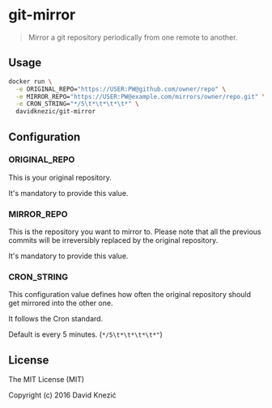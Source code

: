 # git-mirror

> Mirror a git repository periodically from one remote to another.

## Usage

```sh
docker run \
  -e ORIGINAL_REPO="https://USER:PW@github.com/owner/repo" \
  -e MIRROR_REPO="https://USER:PW@example.com/mirrors/owner/repo.git" \
  -e CRON_STRING="*/5\t*\t*\t*\t*" \
  davidknezic/git-mirror
```

## Configuration

### ORIGINAL_REPO

This is your original repository.

It's mandatory to provide this value.

### MIRROR_REPO

This is the repository you want to mirror to.
Please note that all the previous commits will be
irreversibly replaced by the original repository.

It's mandatory to provide this value.

### CRON_STRING

This configuration value defines how often
the original repository should get mirrored into
the other one.

It follows the Cron standard.

Default is every 5 minutes. (`*/5\t*\t*\t*\t*"`)

## License

The MIT License (MIT)

Copyright (c) 2016 David Knezić

